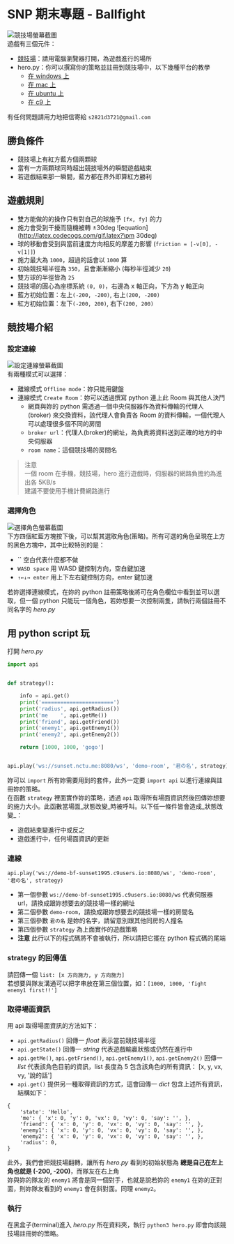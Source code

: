 # SNP 期末專題 - Ballfight

![競技場螢幕截圖](images/arena.png)  
遊戲有三個元件：
- [競技場](http://ballfight.nctu.me/)：請用電腦瀏覽器打開，為遊戲進行的場所
- hero.py：你可以撰寫你的策略並註冊到競技場中，以下幾種平台的教學
    - [在 windows 上](install/ballfight-windows.md)
    - [在 mac 上](install/ballfight-mac.md)
    - [在 ubuntu 上](install/ballfight-ubuntu.md)
    - [在 c9 上](install/ballfight-c9.md)

有任何問題請用力地把信寄給 `s2821d3721@gmail.com`  




## 勝負條件
- 競技場上有紅方藍方個兩顆球
- 當有一方兩顆球同時超出競技場外的瞬間遊戲結束
- 若遊戲結束那一瞬間，藍方都在界外即算紅方勝利




## 遊戲規則
- 雙方能做的的操作只有對自己的球施予 `[fx, fy]` 的力
- 施力會受到干擾而隨機被轉 ±30deg ![equation](http://latex.codecogs.com/gif.latex?\pm 30deg)
- 球的移動會受到與當前速度方向相反的摩差力影響 (`friction = [-v[0], -v[1]]`)
- 施力最大為 `1000`，超過的話會以 `1000` 算
- 初始競技場半徑為 `350`，且會漸漸縮小 (每秒半徑減少 `20`)
- 雙方球的半徑皆為 `25`
- 競技場的圓心為座標系統 `(0, 0)`，右邊為 x 軸正向，下方為 y 軸正向
- 藍方初始位置：左上`(-200, -200)`, 右上`(200, -200)`
- 紅方初始位置：左下`(-200, 200)`, 右下`(200, 200)`




## 競技場介紹

### 設定連線
![設定連線螢幕截圖](images/arena-1.png)  
有兩種模式可以選擇：  
- 離線模式 `Offline mode`：妳只能用鍵盤
- 連線模式 `Create Room`：妳可以透過撰寫 python 連上此 Room 與其他人決鬥
    - 網頁與妳的 python 需透過一個中央伺服器作為資料傳輸的代理人 (broker) 來交換資料，該代理人會負責各 Room 的資料傳輸，一個代理人可以處理很多個不同的房間
    - `broker url`：代理人(broker)的網址，為負責將資料送到正確的地方的中央伺服器
    - `room name`：這個競技場的房間名

> 注意  
> 一個 room 在手機，競技場，hero 進行遊戲時，伺服器的網路負擔約為進出各 5KB/s  
> 建議不要使用手機計費網路進行  



### 選擇角色
![選擇角色螢幕截圖](images/arena-2.png)  
下方四個紅藍方塊按下後，可以幫其選取角色(策略)。所有可選的角色呈現在上方的黑色方塊中，其中比較特別的是：  
- `` 空白代表什麼都不做
- `WASD space` 用 WASD 鍵控制方向，空白鍵加速
- `↑←↓→ enter` 用上下左右鍵控制方向，enter 鍵加速  

若妳選擇連線模式，在妳的 python 註冊策略後將可在角色欄位中看到並可以選取，但一個 python 只能玩一個角色，若妳想要一次控制兩隻，請執行兩個註冊不同名字的 _hero.py_  




## 用 python script 玩

打開 _hero.py_
```python
import api


def strategy():

    info = api.get()
    print('=======================')
    print('radius', api.getRadius())
    print('me    ', api.getMe())
    print('friend', api.getFriend())
    print('enemy1', api.getEnemy1())
    print('enemy2', api.getEnemy2())

    return [1000, 1000, 'gogo']


api.play('ws://sunset.nctu.me:8080/ws', 'demo-room', '君の名', strategy)
```
妳可以 `import` 所有妳需要用到的套件，此外一定要 `import api` 以進行連線與註冊妳的策略。  
在函數 `strategy` 裡面實作妳的策略，透過 `api` 取得所有場面資訊然後回傳妳想要的施力大小。此函數當場面_狀態改變_時被呼叫。以下任一條件皆會造成_狀態改變_：  
- 遊戲結束變進行中或反之
- 遊戲進行中，任何場面資訊的更新


### 連線
`api.play('ws://demo-bf-sunset1995.c9users.io:8080/ws', 'demo-room', '君の名', strategy)`  
- 第一個參數 `ws://demo-bf-sunset1995.c9users.io:8080/ws` 代表伺服器 url，請換成跟妳想要去的競技場一樣的網址
- 第二個參數 `demo-room`，請換成跟妳想要去的競技場一樣的房間名
- 第三個參數 `君の名` 是妳的名字，請留意別跟其他同房的人撞名
- 第四個參數 `strategy` 為上面實作的遊戲策略
- __注意__ 此行以下的程式碼將不會被執行，所以請把它擺在 python 程式碼的尾端


### strategy 的回傳值
請回傳一個 `list: [x 方向施力, y 方向施力]`  
若想要與隊友溝通可以把字串放在第三個位置，如：`[1000, 1000, 'fight enemy1 first!!']`  


### 取得場面資訊
用 api 取得場面資訊的方法如下：  
- `api.getRadius()` 回傳一 _float_ 表示當前競技場半徑
- `api.getState()` 回傳一 _string_ 代表遊戲輸贏狀態或仍然在進行中
- `api.getMe()`, `api.getFriend()`, `api.getEnemy1()`, `api.getEnemy2()` 回傳一 _list_ 代表該角色目前的資訊，list 長度為 5 包含該角色的所有資訊： [x, y, vx, vy, '說的話']
- `api.get()` 提供另一種取得資訊的方式，這會回傳一 _dict_ 包含上述所有資訊，結構如下：  
```
{
    'state': 'Hello',
    'me': { 'x': 0, 'y': 0, 'vx': 0, 'vy': 0, 'say': '', },
    'friend': { 'x': 0, 'y': 0, 'vx': 0, 'vy': 0, 'say': '', },
    'enemy1': { 'x': 0, 'y': 0, 'vx': 0, 'vy': 0, 'say': '', },
    'enemy2': { 'x': 0, 'y': 0, 'vx': 0, 'vy': 0, 'say': '', },
    'radius': 0,
}
```
此外，我們會把競技場翻轉，讓所有 _hero.py_ 看到的初始狀態為 __總是自己在左上角也就是 (-200, -200)__，而隊友在右上角  
妳與妳的隊友的 `enemy1` 將會是同一個對手，也就是說若妳的 `enemy1` 在妳的正對面，則妳隊友看到的 `enemy1` 會在斜對面。同理 `enemy2`。  


### 執行
在黑盒子(terminal)進入 _hero.py_ 所在資料夾，執行 `python3 hero.py` 即會向該競技場註冊妳的策略。  
